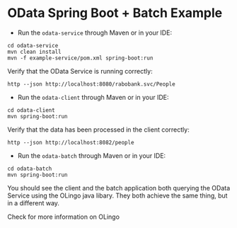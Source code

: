 OData Spring Boot + Batch Example
=================================

- Run the `odata-service` through Maven or in your IDE:

```
cd odata-service
mvn clean install
mvn -f example-service/pom.xml spring-boot:run
```

Verify that the OData Service is running correctly:

```
http --json http://localhost:8080/rabobank.svc/People
```

- Run the `odata-client` through Maven or in your IDE:

```
cd odata-client
mvn spring-boot:run
```

Verify that the data has been processed in the client correctly:

```
http --json http://localhost:8082/people
```

- Run the `odata-batch` through Maven or in your IDE:

```
cd odata-batch
mvn spring-boot:run
```

You should see the client and the batch application both querying the OData Service using the OLingo java libary.
They both achieve the same thing, but in a different way.

Check for more information on OLingo